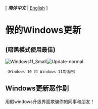 \[ ***简体中文*** | [English][en] \]
# 假的Windows更新
## (`暗黑模式使用最佳`)
![Windows11_Small](https://user-images.githubusercontent.com/74858895/180633141-eff2bf2f-06da-4315-a1a3-5ac27a8a6952.png)![Update-normal](https://user-images.githubusercontent.com/74858895/180633107-d37b53ce-da24-47d2-b79d-d9055cd70695.png)

`（Windows 10 和 Windows 11均适用）`
## Windows更新恶作剧
用假windows升级界面欺骗你的同事和朋友！

[en]:https://github.com/RYCBStudio/Fake-Windows-Update_Win10_Win11/blob/main/README.md
